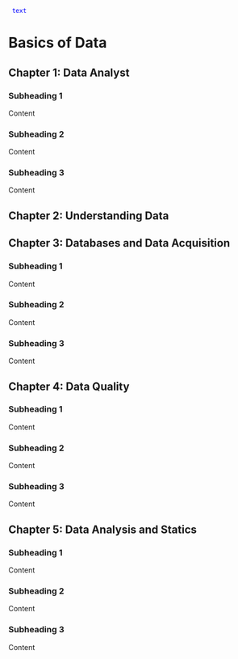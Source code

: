 <code style="color : blue"> text </code>

# Basics of Data
## Chapter 1: Data Analyst
### Subheading 1
Content


### Subheading 2
Content


### Subheading 3
Content
## Chapter 2: Understanding Data

## Chapter 3: Databases and Data Acquisition
### Subheading 1
Content

### Subheading 2
Content

### Subheading 3
Content

## Chapter 4: Data Quality
### Subheading 1
Content

### Subheading 2
Content

### Subheading 3
Content

## Chapter 5: Data Analysis and Statics
### Subheading 1
Content

### Subheading 2
Content

### Subheading 3
Content



